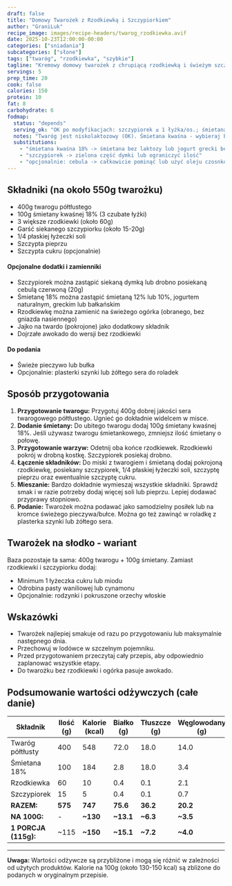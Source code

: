 ```yaml
---
draft: false  
title: "Domowy Twarożek z Rzodkiewką i Szczypiorkiem"  
author: "GraniLuk"  
recipe_image: images/recipe-headers/twarog_rzodkiewka.avif
date: 2025-10-23T12:00:00-00:00  
categories: ["sniadania"]  
subcategories: ["słone"]
tags: ["twaróg", "rzodkiewka", "szybkie"]  
tagline: "Kremowy domowy twarożek z chrupiącą rzodkiewką i świeżym szczypiorkiem - idealne śniadanie."  
servings: 5  
prep_time: 20  
cook: false  
calories: 150
protein: 10
fat: 8
carbohydrate: 6
fodmap:
  status: "depends"
  serving_ok: "OK po modyfikacjach: szczypiorek ≤ 1 łyżka/os.; śmietana bez laktozy"
  notes: "Twaróg jest niskolaktozowy (OK). Śmietana kwaśna - wybieraj bez laktozy. Szczypiorek w małych ilościach jest bezpieczny (≤1 łyżka). Rzodkiewka jest OK."
  substitutions:
    - "śmietana kwaśna 18% -> śmietana bez laktozy lub jogurt grecki bez laktozy"
    - "szczypiorek -> zielona część dymki lub ograniczyć ilość"
    - "opcjonalnie: cebula -> całkowicie pominąć lub użyć oleju czosnkowego"
---
```


## Składniki (na około 550g twarożku)
*   400g twarogu półtłustego
*   100g śmietany kwaśnej 18% (3 czubate łyżki)
*   3 większe rzodkiewki (około 60g)
*   Garść siekanego szczypiorku (około 15-20g)
*   1/4 płaskiej łyżeczki soli
*   Szczypta pieprzu
*   Szczypta cukru (opcjonalnie)

#### Opcjonalne dodatki i zamienniki
*   Szczypiorek można zastąpić siekaną dymką lub drobno posiekaną cebulą czerwoną (20g)
*   Śmietanę 18% można zastąpić śmietaną 12% lub 10%, jogurtem naturalnym, greckim lub bałkańskim
*   Rzodkiewkę można zamienić na świeżego ogórka (obranego, bez gniazda nasiennego)
*   Jajko na twardo (pokrojone) jako dodatkowy składnik
*   Dojrzałe awokado do wersji bez rzodkiewki

#### Do podania
*   Świeże pieczywo lub bułka
*   Opcjonalnie: plasterki szynki lub żółtego sera do roladek

## Sposób przygotowania
1.  **Przygotowanie twarogu:** Przygotuj 400g dobrej jakości sera twarogowego półtłustego. Ugnieć go dokładnie widelcem w misce.
2.  **Dodanie śmietany:** Do ubitego twarogu dodaj 100g śmietany kwaśnej 18%. Jeśli używasz twarogu śmietankowego, zmniejsz ilość śmietany o połowę.
3.  **Przygotowanie warzyw:** Odetnij oba końce rzodkiewek. Rzodkiewki pokrój w drobną kostkę. Szczypiorek posiekaj drobno.
4.  **Łączenie składników:** Do miski z twarogiem i śmietaną dodaj pokrojoną rzodkiewkę, posiekany szczypiorek, 1/4 płaskiej łyżeczki soli, szczyptę pieprzu oraz ewentualnie szczyptę cukru.
5.  **Mieszanie:** Bardzo dokładnie wymieszaj wszystkie składniki. Sprawdź smak i w razie potrzeby dodaj więcej soli lub pieprzu. Lepiej dodawać przyprawy stopniowo.
6.  **Podanie:** Twarożek można podawać jako samodzielny posiłek lub na kromce świeżego pieczywa/bułce. Można go też zawinąć w roladkę z plasterka szynki lub żółtego sera.

## Twarożek na słodko - wariant

Baza pozostaje ta sama: 400g twarogu + 100g śmietany. Zamiast rzodkiewki i szczypiorku dodaj:
*   Minimum 1 łyżeczka cukru lub miodu
*   Odrobina pasty waniliowej lub cynamonu
*   Opcjonalnie: rodzynki i pokruszone orzechy włoskie

## Wskazówki
*   Twarożek najlepiej smakuje od razu po przygotowaniu lub maksymalnie następnego dnia.
*   Przechowuj w lodówce w szczelnym pojemniku.
*   Przed przygotowaniem przeczytaj cały przepis, aby odpowiednio zaplanować wszystkie etapy.
*   Do twarożku bez rzodkiewki i ogórka pasuje awokado.

## Podsumowanie wartości odżywczych (całe danie)

| Składnik           | Ilość (g) | Kalorie (kcal) | Białko (g) | Tłuszcze (g) | Węglowodany (g) |
|--------------------|-----------|----------------|------------|--------------|-----------------|
| Twaróg półtłusty   | 400       | 548            | 72.0       | 18.0         | 14.0            |
| Śmietana 18%       | 100       | 184            | 2.8        | 18.0         | 3.4             |
| Rzodkiewka         | 60        | 10             | 0.4        | 0.1          | 2.1             |
| Szczypiorek        | 15        | 5              | 0.4        | 0.1          | 0.7             |
| **RAZEM:**         | **575**   | **747**        | **75.6**   | **36.2**     | **20.2**        |
| **NA 100G:**       | -         | **~130**       | **~13.1**  | **~6.3**     | **~3.5**        |
| **1 PORCJA (115g):**| ~115     | **~150**       | **~15.1**  | **~7.2**     | **~4.0**        |

---

**Uwaga:** Wartości odżywcze są przybliżone i mogą się różnić w zależności od użytych produktów. Kalorie na 100g (około 130-150 kcal) są zbliżone do podanych w oryginalnym przepisie.
